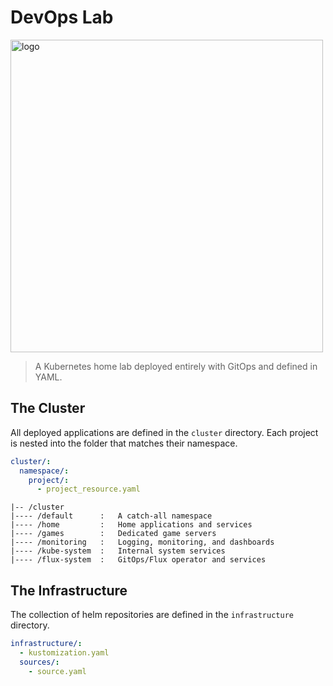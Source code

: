 # DevOps Lab

<image width="500px" alt="logo" src="https://avatars.githubusercontent.com/u/52158677?s=280&v=4"></image>

> A Kubernetes home lab deployed entirely with GitOps and defined in YAML.


## The Cluster

All deployed applications are defined in the `cluster` directory. Each project is nested
into the folder that matches their namespace.


```yaml
cluster/:
  namespace/:
    project/:
      - project_resource.yaml
```

```text
|-- /cluster
|---- /default      :   A catch-all namespace
|---- /home         :   Home applications and services
|---- /games        :   Dedicated game servers
|---- /monitoring   :   Logging, monitoring, and dashboards
|---- /kube-system  :   Internal system services
|---- /flux-system  :   GitOps/Flux operator and services
```

## The Infrastructure

The collection of helm repositories are defined in the `infrastructure` directory.


```yaml
infrastructure/:
  - kustomization.yaml
  sources/:
    - source.yaml
```
